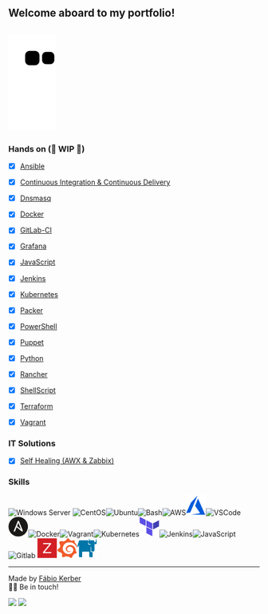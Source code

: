 Welcome aboard to my portfolio!<br>
---
![Snake animation](https://github.com/fabiokerber/fabiokerber/blob/output/github-contribution-grid-snake.svg)
---

### Hands on (🚀 WIP 🚧)

- [x] [Ansible](https://github.com/fabiokerber/Ansible)
- [x] [Continuous Integration & Continuous Delivery](https://github.com/fabiokerber/CI_CD)
- [x] [Dnsmasq](https://github.com/fabiokerber/Dnsmasq)
- [x] [Docker](https://github.com/fabiokerber/Docker)
- [x] [GitLab-CI](https://github.com/fabiokerber/GitLab-CI)
- [x] [Grafana](https://github.com/fabiokerber/Grafana)
- [x] [JavaScript](https://github.com/fabiokerber/JavaScript)
- [x] [Jenkins](https://github.com/fabiokerber/Jenkins)
- [x] [Kubernetes](https://github.com/fabiokerber/Kubernetes)
- [x] [Packer](https://github.com/fabiokerber/Packer)
- [x] [PowerShell](https://github.com/fabiokerber/PowerShell)
- [x] [Puppet](https://github.com/fabiokerber/Puppet)
- [x] [Python](https://github.com/fabiokerber/Python)
- [x] [Rancher](https://github.com/fabiokerber/Rancher)
- [x] [ShellScript](https://github.com/fabiokerber/ShellScript)
- [x] [Terraform](https://github.com/fabiokerber/Terraform)
- [x] [Vagrant](https://github.com/fabiokerber/Vagrant)


### IT Solutions
- [x] [Self Healing (AWX & Zabbix)](https://github.com/fabiokerber/Vagrant/tree/main/zbx_awx_sh)


### Skills

<img src="https://cdn.jsdelivr.net/gh/devicons/devicon/icons/windows8/windows8-original.svg" alt="Windows Server" width="40" height="40"/>&nbsp;<img src="https://cdn.jsdelivr.net/gh/devicons/devicon/icons/centos/centos-original.svg" alt="CentOS" width="40" height="40"/><img src="https://cdn.jsdelivr.net/gh/devicons/devicon/icons/ubuntu/ubuntu-plain.svg" alt="Ubuntu" width="40" height="40"/><img src="https://cdn.jsdelivr.net/gh/devicons/devicon/icons/bash/bash-original.svg" alt="Bash" width="40" height="40"/><img src="https://cdn.jsdelivr.net/gh/devicons/devicon/icons/amazonwebservices/amazonwebservices-original.svg" alt="AWS" width="40" height="40"/><img src="https://github.com/fabiokerber/lab/blob/main/icons/microsoft-azure-icon.svg" alt="Azure" width="40" height="40"/><img src="https://cdn.jsdelivr.net/gh/devicons/devicon/icons/vscode/vscode-original.svg" alt="VSCode" width="40" height="40"/>&nbsp;<img src="https://github.com/fabiokerber/lab/blob/main/icons/ansible-icon.svg" alt="Ansible" width="40" height="40"/><img src="https://cdn.jsdelivr.net/gh/devicons/devicon/icons/docker/docker-original.svg" alt="Docker" width="40" height="40"/><img src="https://cdn.jsdelivr.net/gh/devicons/devicon/icons/vagrant/vagrant-original.svg" alt="Vagrant" width="40" height="40"/><img src="https://cdn.jsdelivr.net/gh/devicons/devicon/icons/kubernetes/kubernetes-plain.svg" alt="Kubernetes" width="40" height="40"/><img src="https://github.com/fabiokerber/lab/blob/main/icons/terraform-icon.svg" alt="Terraform" width="40" height="40"/><img src="https://cdn.jsdelivr.net/gh/devicons/devicon/icons/jenkins/jenkins-original.svg" alt="Jenkins" width="40" height="40"/><img src="https://cdn.jsdelivr.net/gh/devicons/devicon/icons/javascript/javascript-original.svg" alt="JavaScript" width="40" height="40"/>&nbsp;<img src="https://cdn.jsdelivr.net/gh/devicons/devicon/icons/gitlab/gitlab-original.svg" alt="Gitlab" width="40" height="40"/>&nbsp;<img src="https://github.com/fabiokerber/lab/blob/main/icons/zabbix-icon.svg" alt="Zabbix" width="40" height="40"/><img src="https://github.com/fabiokerber/lab/blob/main/icons/grafana-icon.svg" alt="Grafana" width="40" height="40"/><img src="https://github.com/fabiokerber/lab/blob/main/icons/rancher-icon.svg" alt="Rancher" width="40" height="40"/>

---
Made by [Fábio Kerber](https://www.linkedin.com/in/fabiokerber/)<br> 
👋🏽 Be in touch!

<div>
<a href = "mailto:fabio.kerber@gmail.com"><img src="https://img.shields.io/badge/Gmail-D14836?style=for-the-badge&logo=gmail&logoColor=white" target="_blank"></a>
<a href="https://www.linkedin.com/in/fabiokerber/" target="_blank"><img src="https://img.shields.io/badge/-LinkedIn-%230077B5?style=for-the-badge&logo=linkedin&logoColor=white" target="_blank"></a>   
</div>
